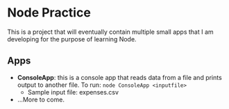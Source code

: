 # Node Practice

This is a project that will eventually contain multiple small apps that I am developing for the purpose of learning Node.

## Apps

* **ConsoleApp**: this is a console app that reads data from a file and prints output to another file. To run: `node ConsoleApp <inputfile>`
  * Sample input file: expenses.csv
* ...More to come.